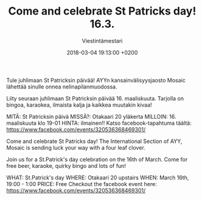 ﻿---
layout: post
title: Come and celebrate St Patricks day! 16.3.
date: 2018-03-04 19:13:00 +0200
language: eng
author: Viestintämestari
categories: muut
---
Tule juhlimaan St Patricksin päivää!
AYYn kansainvälisyysjaosto Mosaic lähettää sinulle onnea nelinapilanmuodossa.

Liity seuraan juhlimaan St Patricksin päivää 16. maaliskuuta. Tarjolla on bingoa, karaokea, ilmaista kalja ja kaikkea muutakin kivaa!

MITÄ: St Patricksin päivä
MISSÄ?: Otakaari 20 yläkerta
MILLOIN: 16. maaliskuuta klo 19-01
HINTA: ilmainen!!
Katso facebook-tapahtuma täältä: <https://www.facebook.com/events/320536368469301/>


Come and celebrate St Patricks day!
The International Section of AYY, Mosaic is sending luck your way with a four leaf clover.

Join us for a St.Patrick's day celebration on the 16th of March. Come for free beer, karaoke, quirky bingo and lots of fun!

WHAT: St.Patrick's day
WHERE: Otakaari 20 upstairs
WHEN: March 16th, 19:00 - 1:00
PRICE: Free
Checkout the facebook event here: <https://www.facebook.com/events/320536368469301/>
